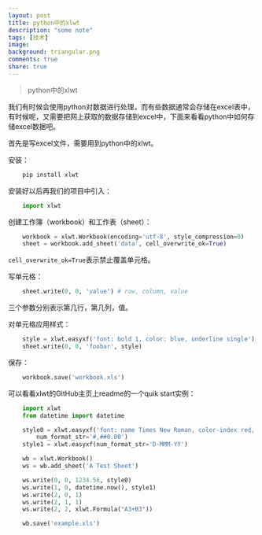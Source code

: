 ```yaml
---
layout: post
title: python中的xlwt
description: "some note"
tags: [技术]
image:
background: triangular.png
comments: true
share: true
---
```


> python中的xlwt

我们有时候会使用python对数据进行处理，而有些数据通常会存储在excel表中，有时候呢，又需要把网上获取的数据存储到excel中，下面来看看python中如何存储excel数据吧。

<!-- more -->

首先是写excel文件，需要用到python中的xlwt。

安装：

```python
	pip install xlwt
```

安装好以后再我们的项目中引入：

```python
	import xlwt
```

创建工作簿（workbook）和工作表（sheet）：

```python
	workbook = xlwt.Workbook(encoding='utf-8', style_compression=0) 
	sheet = workbook.add_sheet('data', cell_overwrite_ok=True)
```

```cell_overwrite_ok=True```表示禁止覆盖单元格。

写单元格：

```python
	sheet.write(0, 0, 'value') # row, column, value 
```

三个参数分别表示第几行，第几列，值。

对单元格应用样式：

```python
	style = xlwt.easyxf('font: bold 1, color: blue, underline single')
	sheet.write(0, 0, 'foobar', style)
```

保存：

```python
	workbook.save('workbook.xls')
```

可以看看xlwt的GitHub主页上readme的一个quik start实例：

```python
	import xlwt
	from datetime import datetime

	style0 = xlwt.easyxf('font: name Times New Roman, color-index red, bold on',
	    num_format_str='#,##0.00')
	style1 = xlwt.easyxf(num_format_str='D-MMM-YY')

	wb = xlwt.Workbook()
	ws = wb.add_sheet('A Test Sheet')

	ws.write(0, 0, 1234.56, style0)
	ws.write(1, 0, datetime.now(), style1)
	ws.write(2, 0, 1)
	ws.write(2, 1, 1)
	ws.write(2, 2, xlwt.Formula("A3+B3"))

	wb.save('example.xls')
```